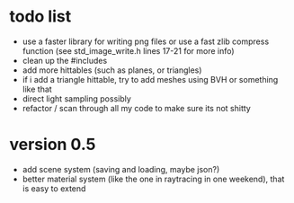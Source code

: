 # todo list

 - use a faster library for writing png files or use a fast zlib compress function (see std_image_write.h lines 17-21 for more info)
 - clean up the #includes
 - add more hittables (such as planes, or triangles)
 - if i add a triangle hittable, try to add meshes using BVH or something like that
 - direct light sampling possibly
 - refactor / scan through all my code to make sure its not shitty

# version 0.5

 - add scene system (saving and loading, maybe json?)
 - better material system (like the one in raytracing in one weekend), that is easy to extend

